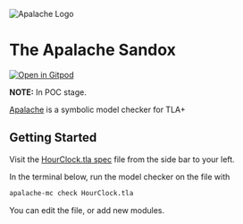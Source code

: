 ![Apalache Logo](https://raw.githubusercontent.com/informalsystems/apalache/unstable/logo-apalache.svg)

# The Apalache Sandox

[![Open in Gitpod](https://gitpod.io/button/open-in-gitpod.svg)](https://gitpod.io/#https://github.com/informalsystems/apalache-sandbox)

**NOTE:** In POC stage.

[Apalache](https://github.com/informalsystems/apalache) is a symbolic model
checker for TLA+

## Getting Started

Visit the [HourClock.tla spec](./HourClock.tla) file from the side bar to your
left.

In the terminal below, run the model checker on the file with

```sh
apalache-mc check HourClock.tla
```

You can edit the file, or add new modules.

